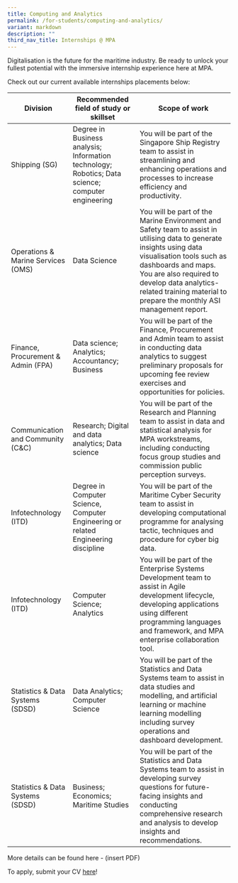 ```yaml
---
title: Computing and Analytics
permalink: /for-students/computing-and-analytics/
variant: markdown
description: ""
third_nav_title: Internships @ MPA
---
```

Digitalisation is the future for the maritime industry. Be ready to unlock your fullest potential with the immersive internship experience here at MPA. 

Check out our current available internships placements below:

| Division | Recommended field of study or skillset | Scope of work |
| -------- | -------- | -------- |
| Shipping (SG)      | Degree in Business analysis; Information technology; Robotics; Data science; computer engineering     | You will be part of the Singapore Ship Registry team to assist in streamlining and enhancing operations and processes to increase efficiency and productivity.     |
| Operations & Marine Services (OMS)      | Data Science     | You will be part of the Marine Environment and Safety team to assist in utilising data to generate insights using data visualisation tools such as dashboards and maps. You are also required to develop data analytics-related training material to prepare the monthly ASI management report.     |
| Finance, Procurement & Admin (FPA)      | Data science; Analytics; Accountancy; Business     | You will be part of the Finance, Procurement and Admin team to assist in conducting data analytics to suggest preliminary proposals for upcoming fee review exercises and opportunities for policies.     |
| Communication and Community (C&C)      | Research; Digital and data analytics; Data science     | You will be part of the Research and Planning team to assist in data and statistical analysis for MPA workstreams, including conducting focus group studies and commission public perception surveys.     |
| Infotechnology (ITD)      | Degree in Computer Science, Computer Engineering or related Engineering discipline     | You will be part of the Maritime Cyber Security team to assist in developing computational programme for analysing tactic, techniques and procedure for cyber big data.     |
| Infotechnology (ITD)      | Computer Science; Analytics     | You will be part of the Enterprise Systems Development team to assist in Agile development lifecycle, developing applications using different programming languages and framework, and MPA enterprise collaboration tool.     |
| Statistics & Data Systems (SDSD)      | Data Analytics; Computer Science     | You will be part of the Statistics and Data Systems team to assist in data studies and modelling, and artificial learning or machine learning modelling including survey operations and dashboard development.     |
| Statistics & Data Systems (SDSD)      | Business; Economics; Maritime Studies      | You will be part of the Statistics and Data Systems team to assist in developing survey questions for future-facing insights and conducting comprehensive research and analysis to develop insights and recommendations.     |

More details can be found here - (insert PDF)

To apply, submit your CV [here](forms.sg)!